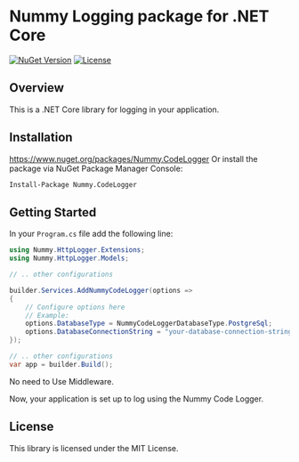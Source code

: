 # Nummy Logging package for .NET Core

[![NuGet Version](https://img.shields.io/nuget/v/Nummy.CodeLogger.svg)](https://www.nuget.org/packages/Nummy.CodeLogger/)
[![License](https://img.shields.io/badge/license-MIT-blue.svg)](LICENSE)

## Overview

This is a .NET Core library for logging in your application.

## Installation

https://www.nuget.org/packages/Nummy.CodeLogger
Or install the package via NuGet Package Manager Console:

```bash
Install-Package Nummy.CodeLogger
```

## Getting Started

In your `Program.cs` file add the following line:

```csharp
using Nummy.HttpLogger.Extensions;
using Nummy.HttpLogger.Models;
```

```csharp
// .. other configurations

builder.Services.AddNummyCodeLogger(options =>
{
    // Configure options here
    // Example: 
    options.DatabaseType = NummyCodeLoggerDatabaseType.PostgreSql;
    options.DatabaseConnectionString = "your-database-connection-string";
});

// .. other configurations
var app = builder.Build();
```

No need to Use Middleware.

Now, your application is set up to log using the Nummy Code Logger.

## License

This library is licensed under the MIT License.